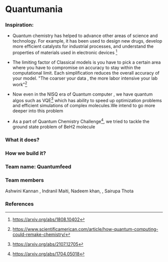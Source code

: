 # Quantumania

### Inspiration:
- Quantum chemistry  has helped to advance other areas of science and technology. For example, it has been used to design new drugs, develop more efficient catalysts for industrial processes, and understand the properties of materials used in electronic devices [^1]

- The limiting factor of Classical models is you have to pick a certain area where you have to compromise on accuracy to stay within the computational limit. Each simplification  reduces the overall accuracy  of your model. "The coarser your data , the more labor intensive your lab work"[^2] 

- Now even in the NISQ era of Quantum computer , we have quantum algos such as VQE[^3]  which has ability to speed up optimization problems and efficient simulations of complex molecules.We intend to go more deeper into this problem

- As a part of Quantum Chemistry Challenge[^4], we  tried to tackle the ground state problem of BeH2 molecule  



### What it does?



### How we build it?



### Team name: Quantumfeed
### Team members
Ashwini Kannan , Indranil Maiti, Nadeem khan, , Sairupa Thota  







### References
[^1]: https://arxiv.org/abs/1808.10402
[^2]: https://www.scientificamerican.com/article/how-quantum-computing-could-remake-chemistry/
[^3]: https://arxiv.org/abs/2107.12705
[^4]: https://arxiv.org/abs/1704.05018
[^5]: https://github.com/Qiskit-Extensions/circuit-knitting-toolbox

